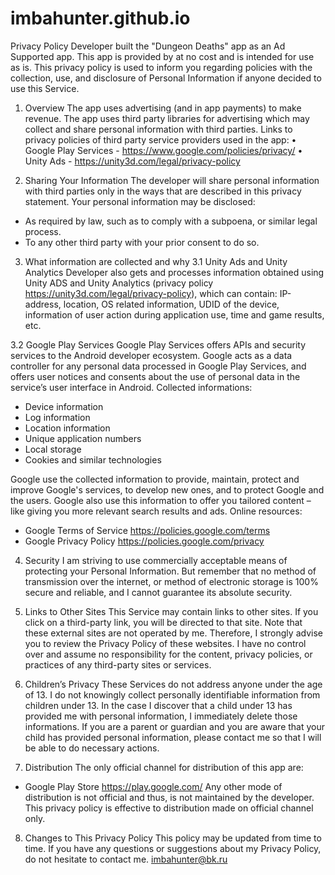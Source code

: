 # imbahunter.github.io

Privacy Policy
Developer built the "Dungeon Deaths" app as an Ad Supported app. This app is provided by at no cost and is intended for use as is.
This privacy policy is used to inform you regarding policies with the collection, use, and disclosure of Personal Information if anyone decided to use this Service.

1. Overview
The app uses advertising (and in app payments) to make revenue. The app uses third party libraries for advertising which may collect and share personal information with third parties.
Links to privacy policies of third party service providers used in the app:
•	Google Play Services - https://www.google.com/policies/privacy/ 
•	Unity Ads - https://unity3d.com/legal/privacy-policy

2. Sharing Your Information
The developer will share personal information with third parties only in the ways that are described in this privacy statement.
Your personal information may be disclosed: 
* As required by law, such as to comply with a subpoena, or similar legal process.
* To any other third party with your prior consent to do so.

3. What information are collected and why
3.1 Unity Ads and Unity Analytics 
Developer also gets and processes information obtained using Unity ADS and Unity Analytics (privacy policy https://unity3d.com/legal/privacy-policy), which can contain: IP-address, location, OS related information, UDID of the device, information of user action during application use, time and game results, etc. 

3.2 Google Play Services
Google Play Services offers APIs and security services to the Android developer ecosystem. Google acts as a data controller for any personal data processed in Google Play Services, and offers user notices and consents about the use of personal data in the service’s user interface in Android.
Collected informations:
* Device information
* Log information
* Location information
* Unique application numbers
* Local storage
* Cookies and similar technologies

Google use the collected information to provide, maintain, protect and improve Google's services, to develop new ones, and to protect Google and the users. Google also use this  information to offer you tailored content – like giving you more relevant search results and ads.
Online resources:
* Google Terms of Service      https://policies.google.com/terms
* Google Privacy Policy        https://policies.google.com/privacy

4. Security
I am striving to use commercially acceptable means of protecting your Personal Information. But remember that no method of transmission over the internet, or method of electronic storage is 100% secure and reliable, and I cannot guarantee its absolute security.

5. Links to Other Sites
This Service may contain links to other sites. If you click on a third-party link, you will be directed to that site. Note that these external sites are not operated by me. Therefore, I strongly advise you to review the Privacy Policy of these websites. I have no control over and assume no responsibility for the content, privacy policies, or practices of any third-party sites or services.

6. Children’s Privacy
These Services do not address anyone under the age of 13. I do not knowingly collect personally identifiable information from children under 13. In the case I discover that a child under 13 has provided me with personal information, I immediately delete those informations. If you are a parent or guardian and you are aware that your child has provided personal information, please contact me so that I will be able to do necessary actions.

7. Distribution
The only official channel for distribution of this app are:
* Google Play Store                https://play.google.com/
Any other mode of distribution is not official and thus, is not maintained by the developer. This privacy policy is effective to distribution made on official channel only.

8. Changes to This Privacy Policy
This policy may be updated from time to time.
If you have any questions or suggestions about my Privacy Policy, do not hesitate to
contact me.
imbahunter@bk.ru

